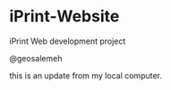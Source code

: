 # iPrint-Website
iPrint Web development project

@geosalemeh

this is an update from my local computer.
